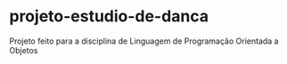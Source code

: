 # projeto-estudio-de-danca
Projeto feito para a disciplina de Linguagem de Programação Orientada a Objetos
